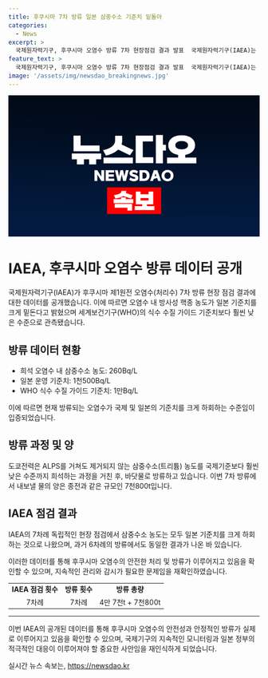 ```yaml
---
title: 후쿠시마 7차 방류 일본 삼중수소 기준치 밑돌아
categories:
  - News
excerpt: >
  국제원자력기구, 후쿠시마 오염수 방류 7차 현장점검 결과 발표  국제원자력기구(IAEA)는 후쿠시마 제1원전 오염수 방류 7차 현장점검 결과를 공개했다. 일본 정부 명칭 처리수의 방사성 핵종 농도는 일본 기준치를 크게 하회했으며, 세계보건기구(WHO)의 기준에도 훨씬 낮았다. 도쿄전력은 오염수를 앞으로 7일간 해양으로 방류할 계획이며, 이전 6차례의 방류에서도 일본의 기준치를 만족하지 못했다. (글자 수: 151)
feature_text: >
  국제원자력기구, 후쿠시마 오염수 방류 7차 현장점검 결과 발표  국제원자력기구(IAEA)는 후쿠시마 제1원전 오염수 방류 7차 현장점검 결과를 공개했다. 일본 정부 명칭 처리수의 방사성 핵종 농도는 일본 기준치를 크게 하회했으며, 세계보건기구(WHO)의 기준에도 훨씬 낮았다. 도쿄전력은 오염수를 앞으로 7일간 해양으로 방류할 계획이며, 이전 6차례의 방류에서도 일본의 기준치를 만족하지 못했다. (글자 수: 151)
image: '/assets/img/newsdao_breakingnews.jpg'
---
```


<p><img src="/assets/img/newsdao_breakingnews.jpg" alt="koreaapp 속보" /></p>

<h1>IAEA, 후쿠시마 오염수 방류 데이터 공개</h1>

<p data-ke-size="size16">국제원자력기구(IAEA)가 후쿠시마 제1원전 오염수(처리수) 7차 방류 현장 점검 결과에 대한 데이터를 공개했습니다. 이에 따르면 오염수 내 방사성 핵종 농도가 일본 기준치를 크게 밑돈다고 밝혔으며 세계보건기구(WHO)의 식수 수질 가이드 기준치보다 훨씬 낮은 수준으로 관측됐습니다.</p>

<h2 data-ke-size="size26">방류 데이터 현황</h2>

<ul>
    <li>희석 오염수 내 삼중수소 농도: 260Bq/L</li>
    <li>일본 운영 기준치: 1천500Bq/L</li>
    <li>WHO 식수 수질 가이드 기준치: 1만Bq/L</li>
</ul>

<p data-ke-size="size16">이에 따르면 현재 방류되는 오염수가 국제 및 일본의 기준치를 크게 하회하는 수준임이 입증되었습니다.</p>

<h2 data-ke-size="size26">방류 과정 및 양</h2>

<p data-ke-size="size16">도쿄전력은 ALPS를 거쳐도 제거되지 않는 삼중수소(트리튬) 농도를 국제기준보다 훨씬 낮은 수준까지 희석하는 과정을 거친 후, 바닷물로 방류하고 있습니다. 이번 7차 방류에서 내보낼 물의 양은 종전과 같은 규모인 7천800t입니다.</p>

<h2 data-ke-size="size26">IAEA 점검 결과</h2>

<p data-ke-size="size16">IAEA의 7차례 독립적인 현장 점검에서 삼중수소 농도는 모두 일본 기준치를 크게 하회하는 것으로 나왔으며, 과거 6차례의 방류에서도 동일한 결과가 나온 바 있습니다.</p>

<p data-ke-size="size16">이러한 데이터를 통해 후쿠시마 오염수의 안전한 처리 및 방류가 이루어지고 있음을 확인할 수 있으며, 지속적인 관리와 감시가 필요한 문제임을 재확인하였습니다.</p>

<table>
    <tbody>
        <tr>
            <td style="text-align: center; height: 17px;"><b>IAEA 점검 횟수</b></td>
            <td style="text-align: center; height: 17px;"><b>방류 횟수</b></td>
            <td style="text-align: center; height: 17px;"><b>방류 총량</b></td>
        </tr>
        <tr>
            <td style="text-align: center; height: 17px;">7차례</td>
            <td style="text-align: center; height: 17px;">7차례</td>
            <td style="text-align: center; height: 17px;">4만 7천t + 7천800t</td>
        </tr>
    </tbody>
</table>

<hr>

<p data-ke-size="size16">이번 IAEA의 공개된 데이터를 통해 후쿠시마 오염수의 안전성과 안정적인 방류가 실제로 이루어지고 있음을 확인할 수 있으며, 국제기구의 지속적인 모니터링과 일본 정부의 적극적인 대응이 이루어져야 할 중요한 사안임을 재인식하게 되었습니다.</p>
실시간 뉴스 속보는, <a href="https://newsdao.kr" rel="dofollow">https://newsdao.kr</a>


